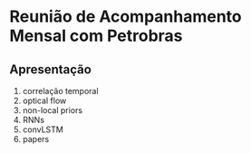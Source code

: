 # Reunião de Acompanhamento Mensal com Petrobras

## Apresentação

1. correlação temporal
3. optical flow
4. non-local priors
5. RNNs
6. convLSTM
8. papers

